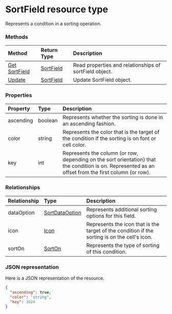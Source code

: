 # SortField resource type

Represents a condition in a sorting operation.


### Methods

| Method		   | Return Type	|Description|
|:---------------|:--------|:----------|
|[Get SortField](../api/sortfield_get.md) | [SortField](sortfield.md) |Read properties and relationships of sortField object.|
|[Update](../api/sortfield_update.md) | [SortField](sortfield.md)	|Update SortField object. |

### Properties
| Property	   | Type	|Description|
|:---------------|:--------|:----------|
|ascending|boolean|Represents whether the sorting is done in an ascending fashion.|
|color|string|Represents the color that is the target of the condition if the sorting is on font or cell color.|
|key|int|Represents the column (or row, depending on the sort orientation) that the condition is on. Represented as an offset from the first column (or row).|

### Relationships
| Relationship | Type	|Description|
|:---------------|:--------|:----------|
|dataOption|[SortDataOption](sortdataoption.md)|Represents additional sorting options for this field.|
|icon|[Icon](icon.md)|Represents the icon that is the target of the condition if the sorting is on the cell's icon.|
|sortOn|[SortOn](sorton.md)|Represents the type of sorting of this condition.|

### JSON representation

Here is a JSON representation of the resource.

<!-- {
  "blockType": "resource",
  "optionalProperties": [

  ],
  "@odata.type": "microsoft.graph.sortfield"
}-->

```json
{
  "ascending": true,
  "color": "string",
  "key": 1024
}

```

<!-- uuid: 8fcb5dbc-d5aa-4681-8e31-b001d5168d79
2015-10-25 14:57:30 UTC -->
<!-- {
  "type": "#page.annotation",
  "description": "SortField resource",
  "keywords": "",
  "section": "documentation",
  "tocPath": ""
}-->